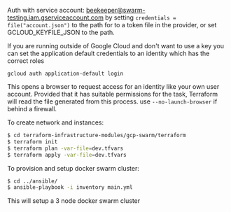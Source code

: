 Auth with service account:  beekeeper@swarm-testing.iam.gserviceaccount.com by setting `credentials = file("account.json")`
to the path for to a token file in the provider, or set GCLOUD_KEYFILE_JSON to the path.

If you are running outside of Google Cloud and don't want to use a key you can set the application
default credentials to an identity which has the correct roles
```
gcloud auth application-default login
```
This opens a browser to request access for an identity like your own user account. Provided that it
has suitable permissions for the task, Terraform will read the file generated from this process. use
`--no-launch-browser` if behind a firewall.

To create network and instances:
```bash
$ cd terraform-infrastructure-modules/gcp-swarm/terraform
$ terraform init
$ terraform plan -var-file=dev.tfvars
$ terraform apply -var-file=dev.tfvars
```

To provision and setup docker swarm cluster:
```bash
$ cd ../ansible/
$ ansible-playbook -i inventory main.yml
```

This will setup a 3 node docker swarm cluster